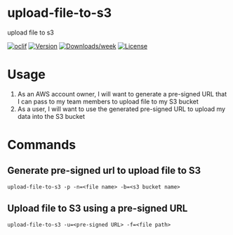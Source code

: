 upload-file-to-s3
=================

upload file to s3

[![oclif](https://img.shields.io/badge/cli-oclif-brightgreen.svg)](https://oclif.io)
[![Version](https://img.shields.io/npm/v/upload-file-to-s3.svg)](https://npmjs.org/package/upload-file-to-s3)
[![Downloads/week](https://img.shields.io/npm/dw/upload-file-to-s3.svg)](https://npmjs.org/package/upload-file-to-s3)
[![License](https://img.shields.io/npm/l/upload-file-to-s3.svg)](https://github.com/sebastianlzy/upload-file-to-s3/blob/master/package.json)


# Usage
1. As an AWS account owner, I will want to generate a pre-signed URL that I can pass to my team members to upload file to my S3 bucket
2. As a user, I will want to use the generated pre-signed URL to upload my data into the S3 bucket

# Commands

## Generate pre-signed url to upload file to S3
  `upload-file-to-s3 -p -n=<file name> -b=<s3 bucket name>`

## Upload file to S3 using a pre-signed URL
   `upload-file-to-s3 -u=<pre-signed URL> -f=<file path>`

